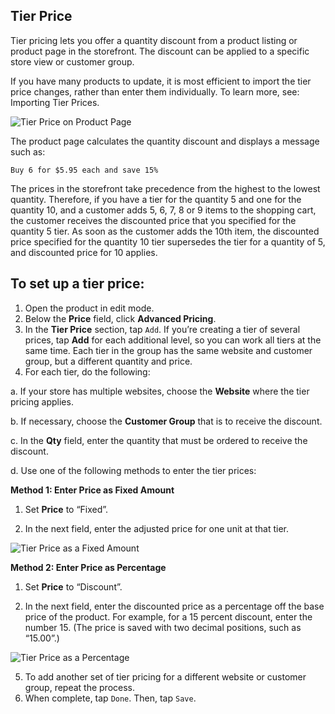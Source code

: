 Tier Price
--

Tier pricing lets you offer a quantity discount from a product listing or product page in the storefront. The discount can be applied to a specific store view or customer group.

If you have many products to update, it is most efficient to import the tier price changes, rather than enter them individually. To learn more, see: Importing Tier Prices.

![Tier Price on Product Page](https://docs.magento.com/m2/ce/user_guide/Resources/Images/storefront-tier-pricing-water-bottle_thumb_0_0.png)

The product page calculates the quantity discount and displays a message such as:

```
Buy 6 for $5.95 each and save 15%
```

The prices in the storefront take precedence from the highest to the lowest quantity. Therefore, if you have a tier for the quantity 5 and one for the quantity 10, and a customer adds 5, 6, 7, 8 or 9 items to the shopping cart, the customer receives the discounted price that you specified for the quantity 5 tier. As soon as the customer adds the 10th item, the discounted price specified for the quantity 10 tier supersedes the tier for a quantity of 5, and discounted price for 10 applies.

## To set up a tier price:

1.	Open the product in edit mode.
2.	Below the **Price** field, click **Advanced Pricing**.
3.	In the **Tier Price** section, tap  `Add`. If you’re creating a tier of several prices, tap **Add** for each additional level, so you can work all tiers at the same time. Each tier in the group has the same website and customer group, but a different quantity and price.
4.	For each tier, do the following:

  a.	If your store has multiple websites, choose the **Website** where the tier pricing applies.

  b.	If necessary, choose the **Customer Group** that is to receive the discount.

  c.	In the **Qty** field, enter the quantity that must be ordered to receive the discount.

  d.	Use one of the following methods to enter the tier prices:

  **Method 1: Enter Price as Fixed Amount**
  
  1.	Set **Price** to “Fixed”.

  2.	In the next field, enter the adjusted price for one unit at that tier.
 
  ![Tier Price as a Fixed Amount](https://docs.magento.com/m2/ce/user_guide/Resources/Images/product-price-tier-fixed_thumb_0_0.png)
  
  **Method 2: Enter Price as Percentage**
  
  1.	Set **Price** to “Discount”.

  2.	In the next field, enter the discounted price as a percentage off the base price of the product. For example, for a 15 percent discount, enter the number 15. (The price is saved with two decimal positions, such as “15.00”.)
 
  ![Tier Price as a Percentage](https://docs.magento.com/m2/ce/user_guide/Resources/Images/product-price-tier-discount_thumb_0_0.png)
  
5.	To add another set of tier pricing for a different website or customer group, repeat the process.
6.	When complete, tap `Done`. Then, tap `Save`.